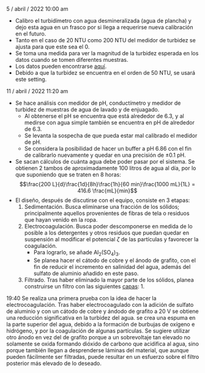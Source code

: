 5 / abril / 2022
10:00 am

* Calibro el turbidímetro con agua desmineralizada (agua de plancha) y dejo esta agua en un frasco por si llega a requerirse nueva calibración en el futuro.
* Tanto en el caso de 20 NTU como 200 NTU del medidor de turbidez se ajusta para que este sea el 0.
* Se toma una medida para ver la magnitud de la turbidez esperada en los datos cuando se tomen diferentes muestras.
* Los datos pueden encontrarse [aquí](Docs_ing_ambiental/DatosAguaTratamiento.xlsx).
* Debido a que la turbidez se encuentra en el orden de 50 NTU, se usará este setting.

11 / abril / 2022
11:20 am

* Se hace análisis con medidor de pH, conductímetro y medidor de turbidez de muestras de agua de lavado y de enjuagado.
  * Al obtenerse el pH se encuentra que está alrededor de 6.3, y al medirse con agua simple también se encuentra en pH de alrededor de 6.3.
  * Se levanta la sospecha de que pueda estar mal calibrado el medidor de pH.
  * Se considera la posibilidad de hacer un buffer a pH 6.86 con el fin de calibrarlo nuevamente y quedar en una precisión de $\pm0.1$ pH.
* Se sacan cálculos de cuánta agua debe poder pasar por el sistema. Se obtienen 2 tambos de aproximadamente 100 litros de agua al día, por lo que suponiendo que se traten en 8 horas: $$\frac{200 L}{d}\frac{1d}{8h}\frac{1h}{60 min}\frac{1000 mL}{1L} = 416.6 \frac{mL}{min}$$
* El diseño, después de discutirse con el equipo, consiste en 3 etapas:
  1. Sedimentación. Busca eliminarse una fracción de los sólidos; principalmente aquellos provenientes de fibras de tela o residuos que hayan venido en la ropa.
  1. Electrocoagulación. Busca poder descomponerse en medida de lo posible a los detergentes y otros residuos que puedan quedar en suspensión al modificar el potencial $\zeta$ de las partículas y favorecer la coagulación.
     * Para lograrlo, se añade $\mathrm{Al_2(SO_4)_3}$.
     * Se planea hacer el cátodo de cobre y el ánodo de grafito, con el fin de reducir el incremento en salinidad del agua, además del sulfato de aluminio añadido en este paso.
  1. Filtrado. Tras haber eliminado la mayor parte de los sólidos, planea construirse un filtro con las siguientes [capas](https://dspace.lib.cranfield.ac.uk/bitstream/handle/1826/14299/Ncube_P_2015%20%20Final%20Thesis.%20%20Jan18.%20%20NOT%20Restricted.pdf?sequence=1&isAllowed=y):
     1.

19:40
Se realiza una primera prueba con la idea de hacer la electrocoagulación. Tras haber electrocoagulado con la adición de sulfato de aluminio y con un cátodo de cobre y ándodo de grafito a 20 V se obtiene una reducción significativa en la turbidez del agua. se crea una espuma en la parte superior del agua, debido a la formación de burbujas de oxígeno e hidrógeno, y por la coagulación de algunas partículas.
Se sugiere utilizar otro ánodo en vez del de grafito porque a un sobrevoltaje tan elevado no solamente se oxida formando dióxido de carbono que acidifica al agua, sino porque también llegan a desprenderse láminas del material, que aunque pueden fácilmente ser filtradas, puede resultar en un esfuerzo sobre el filtro posterior más elevado de lo deseado.
